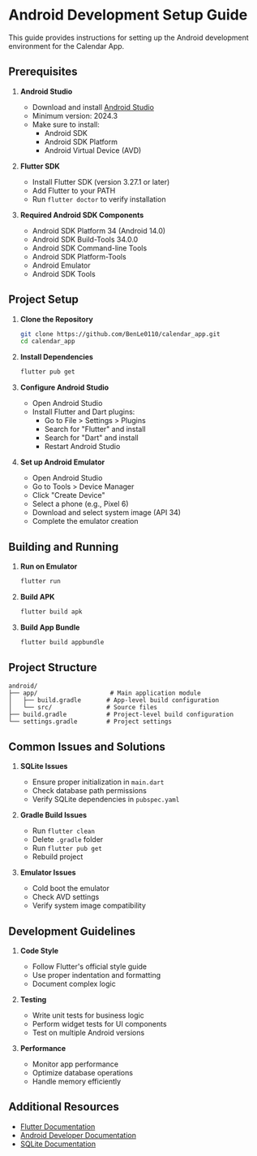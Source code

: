 # Android Development Setup Guide

This guide provides instructions for setting up the Android development environment for the Calendar App.

## Prerequisites

1. **Android Studio**
   - Download and install [Android Studio](https://developer.android.com/studio)
   - Minimum version: 2024.3
   - Make sure to install:
     - Android SDK
     - Android SDK Platform
     - Android Virtual Device (AVD)

2. **Flutter SDK**
   - Install Flutter SDK (version 3.27.1 or later)
   - Add Flutter to your PATH
   - Run `flutter doctor` to verify installation

3. **Required Android SDK Components**
   - Android SDK Platform 34 (Android 14.0)
   - Android SDK Build-Tools 34.0.0
   - Android SDK Command-line Tools
   - Android SDK Platform-Tools
   - Android Emulator
   - Android SDK Tools

## Project Setup

1. **Clone the Repository**
   ```bash
   git clone https://github.com/BenLe0110/calendar_app.git
   cd calendar_app
   ```

2. **Install Dependencies**
   ```bash
   flutter pub get
   ```

3. **Configure Android Studio**
   - Open Android Studio
   - Install Flutter and Dart plugins:
     - Go to File > Settings > Plugins
     - Search for "Flutter" and install
     - Search for "Dart" and install
     - Restart Android Studio

4. **Set up Android Emulator**
   - Open Android Studio
   - Go to Tools > Device Manager
   - Click "Create Device"
   - Select a phone (e.g., Pixel 6)
   - Download and select system image (API 34)
   - Complete the emulator creation

## Building and Running

1. **Run on Emulator**
   ```bash
   flutter run
   ```

2. **Build APK**
   ```bash
   flutter build apk
   ```

3. **Build App Bundle**
   ```bash
   flutter build appbundle
   ```

## Project Structure

```
android/
├── app/                    # Main application module
│   ├── build.gradle       # App-level build configuration
│   └── src/               # Source files
├── build.gradle           # Project-level build configuration
└── settings.gradle        # Project settings
```

## Common Issues and Solutions

1. **SQLite Issues**
   - Ensure proper initialization in `main.dart`
   - Check database path permissions
   - Verify SQLite dependencies in `pubspec.yaml`

2. **Gradle Build Issues**
   - Run `flutter clean`
   - Delete `.gradle` folder
   - Run `flutter pub get`
   - Rebuild project

3. **Emulator Issues**
   - Cold boot the emulator
   - Check AVD settings
   - Verify system image compatibility

## Development Guidelines

1. **Code Style**
   - Follow Flutter's official style guide
   - Use proper indentation and formatting
   - Document complex logic

2. **Testing**
   - Write unit tests for business logic
   - Perform widget tests for UI components
   - Test on multiple Android versions

3. **Performance**
   - Monitor app performance
   - Optimize database operations
   - Handle memory efficiently

## Additional Resources

- [Flutter Documentation](https://flutter.dev/docs)
- [Android Developer Documentation](https://developer.android.com/docs)
- [SQLite Documentation](https://www.sqlite.org/docs.html) 